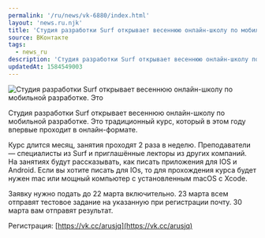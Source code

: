 ```yaml
---
permalink: '/ru/news/vk-6880/index.html'
layout: 'news.ru.njk'
title: 'Студия разработки Surf открывает весеннюю онлайн-школу по мобильной разработке.'
source: ВКонтакте
tags:
  - news_ru
description: 'Студия разработки Surf открывает весеннюю онлайн-школу по мобильной разработке.'
updatedAt: 1584549003
---
```

![Студия разработки Surf открывает весеннюю онлайн-школу по мобильной разработке. Это](https://sun9-6.userapi.com/impg/c855620/v855620285/2080bb/gz1VkUCi0XY.jpg?size=1280x853&quality=96&sign=68ddb30354fdf1268064016018e278aa&c_uniq_tag=KGO_r1vIMIfk3lkI7KdkiuasiDoCdOOZeqL481ql_A0&type=album)

Студия разработки Surf открывает весеннюю онлайн-школу по мобильной разработке. Это традиционный курс, который в этом году впервые проходит в онлайн-формате.

Курс длится месяц, занятия проходят 2 раза в неделю. Преподаватели — специалисты из Surf и приглашённые лекторы из других компаний. На занятиях будут рассказывать, как писать приложения для IOS и Android. Если вы хотите писать для IOs, то для прохождения курса будет нужен mac или мощный компьютер с установленным macOS с Xcode.

Заявку нужно подать до 22 марта включительно. 23 марта всем отправят тестовое задание на указанную при регистрации почту. 30 марта вам отправят результат.

Регистрация: [https://vk.cc/arusjq](https://vk.cc/arusjq)
